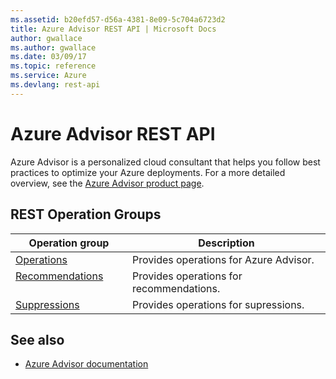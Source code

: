 ```yaml
---
ms.assetid: b20efd57-d56a-4381-8e09-5c704a6723d2
title: Azure Advisor REST API | Microsoft Docs
author: gwallace
ms.author: gwallace
ms.date: 03/09/17
ms.topic: reference
ms.service: Azure
ms.devlang: rest-api 
---
```


# Azure Advisor REST API

Azure Advisor is a personalized cloud consultant that helps you follow best practices to optimize your Azure deployments. For a more detailed overview, see the [Azure Advisor product page](https://azure.microsoft.com/services/advisor).

## REST Operation Groups 

| Operation group | Description                                                        |
|-----------------|--------------------------------------------------------------------|
| [Operations](~/docs-ref-autogen/advisor/Operations.json)         | Provides operations for Azure Advisor. |
| [Recommendations](~/docs-ref-autogen/advisor/Recommendations.json)         | Provides operations for recommendations. |
| [Suppressions](~/docs-ref-autogen/advisor/Suppressions.json)         | Provides operations for supressions. |

## See also

- [Azure Advisor documentation](https://docs.microsoft.com/azure/advisor/)
